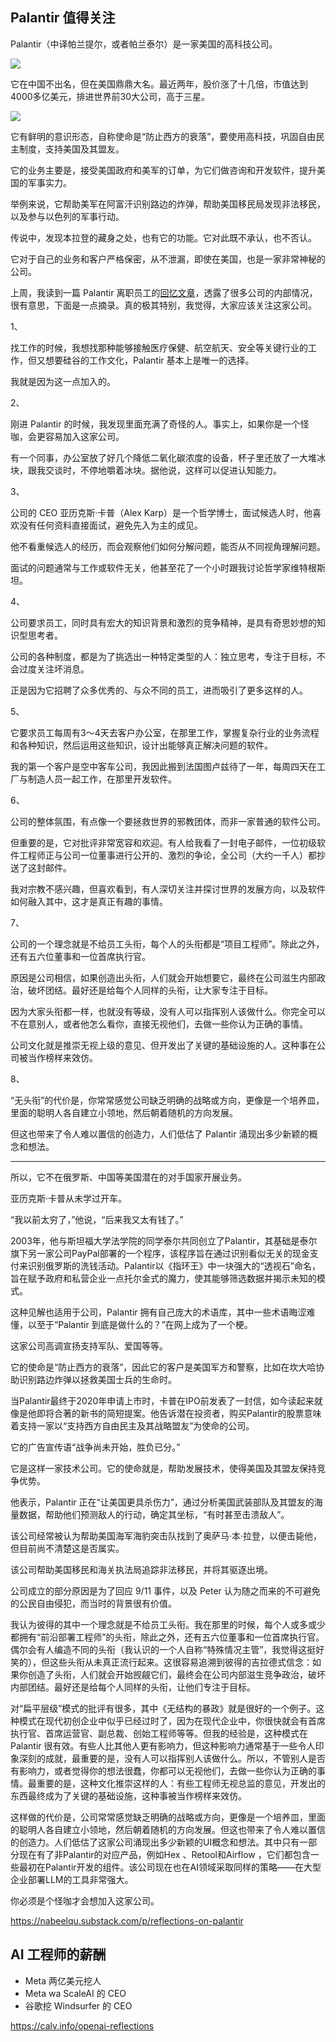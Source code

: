 ## Palantir 值得关注

Palantir（中译帕兰提尔，或者帕兰泰尔）是一家美国的高科技公司。

![](https://cdn.beekka.com/blogimg/asset/202507/bg2025073010.webp)

它在中国不出名，但在美国鼎鼎大名。最近两年，股价涨了十几倍，市值达到4000多亿美元，排进世界前30大公司，高于三星。

![](https://cdn.beekka.com/blogimg/asset/202507/bg2025073009.webp)

它有鲜明的意识形态，自称使命是“防止西方的衰落”，要使用高科技，巩固自由民主制度，支持美国及其盟友。

它的业务主要是，接受美国政府和美军的订单，为它们做咨询和开发软件，提升美国的军事实力。

举例来说，它帮助美军在阿富汗识别路边的炸弹，帮助美国移民局发现非法移民，以及参与以色列的军事行动。

传说中，发现本拉登的藏身之处，也有它的功能。它对此既不承认，也不否认。

它对于自己的业务和客户严格保密，从不泄漏，即使在美国，也是一家非常神秘的公司。

上周，我读到一篇 Palantir 离职员工的[回忆文章](https://nabeelqu.substack.com/p/reflections-on-palantir)，透露了很多公司的内部情况，很有意思，下面是一点摘录。真的极其特别，我觉得，大家应该关注这家公司。

1、

找工作的时候，我想找那种能够接触医疗保健、航空航天、安全等关键行业的工作，但又想要硅谷的工作文化，Palantir 基本上是唯一的选择。

我就是因为这一点加入的。

2、

刚进 Palantir 的时候，我发现里面充满了奇怪的人。事实上，如果你是一个怪咖，会更容易加入这家公司。

有一个同事，办公室放了好几个降低二氧化碳浓度的设备，杯子里还放了一大堆冰块，跟我交谈时，不停地嚼着冰块。据他说，这样可以促进认知能力。

3、

公司的 CEO 亚历克斯·卡普（Alex Karp）是一个哲学博士，面试候选人时，他喜欢没有任何资料直接面试，避免先入为主的成见。

他不看重候选人的经历，而会观察他们如何分解问题，能否从不同视角理解问题。

面试的问题通常与工作或软件无关，他甚至花了一个小时跟我讨论哲学家维特根斯坦。

4、

公司要求员工，同时具有宏大的知识背景和激烈的竞争精神，是具有奇思妙想的知识型思考者。

公司的各种制度，都是为了挑选出一种特定类型的人：独立思考，专注于目标，不会过度关注坏消息。

正是因为它招聘了众多优秀的、与众不同的员工，进而吸引了更多这样的人。

5、

它要求员工每周有3～4天去客户办公室，在那里工作，掌握复杂行业的业务流程和各种知识，然后运用这些知识，设计出能够真正解决问题的软件。

我的第一个客户是空中客车公司，我因此搬到法国图卢兹待了一年，每周四天在工厂与制造人员一起工作，在那里开发软件。

6、

公司的整体氛围，有点像一个要拯救世界的邪教团体，而非一家普通的软件公司。

但重要的是，它对批评非常宽容和欢迎。有人给我看了一封电子邮件，一位初级软件工程师正与公司一位董事进行公开的、激烈的争论，全公司（大约一千人）都抄送了这封邮件。

我对宗教不感兴趣，但喜欢看到，有人深切关注并探讨世界的发展方向，以及软件如何融入其中，这才是真正有趣的事情。

7、

公司的一个理念就是不给员工头衔，每个人的头衔都是“项目工程师”。除此之外，还有五六位董事和一位首席执行官。

原因是公司相信，如果创造出头衔，人们就会开始想要它，最终在公司滋生内部政治，破坏团结。最好还是给每个人同样的头衔，让大家专注于目标。

因为大家头衔都一样，也就没有等级，没有人可以指挥别人该做什么。你完全可以不在意别人，或者他怎么看你，直接无视他们，去做一些你认为正确的事情。

公司文化就是推崇无视上级的意见、但开发出了关键的基础设施的人。这种事在公司被当作榜样来效仿。

8、

“无头衔”的代价是，你常常感觉公司缺乏明确的战略或方向，更像是一个培养皿，里面的聪明人各自建立小领地，然后朝着随机的方向发展。

但这也带来了令人难以置信的创造力，人们低估了 Palantir 涌现出多少新颖的概念和想法。


---

所以，它不在俄罗斯、中国等美国潜在的对手国家开展业务。

亚历克斯·卡普从未学过开车。

“我以前太穷了，”他说，“后来我又太有钱了。”

2003年，他与斯坦福大学法学院的同学泰尔共同创立了Palantir，其基础是泰尔旗下另一家公司PayPal部署的一个程序，该程序旨在通过识别看似无关的现金支付来识别俄罗斯的洗钱活动。Palantir以《指环王》中一块强大的“透视石”命名，旨在赋予政府和私营企业一点托尔金式的魔力，使其能够筛选数据并揭示未知的模式。

这种见解也适用于公司，Palantir 拥有自己庞大的术语库，其中一些术语晦涩难懂，以至于“Palantir 到底是做什么的？”在网上成为了一个梗。

这家公司高调宣扬支持军队、爱国等等。

它的使命是“防止西方的衰落”，因此它的客户是美国军方和警察，比如在坎大哈协助识别路边炸弹以拯救美国士兵的生命时。

当Palantir最终于2020年申请上市时，卡普在IPO前发表了一封信，如今读起来就像是他即将合著的新书的简短提案。他告诉潜在投资者，购买Palantir的股票意味着支持一家以“支持西方自由民主及其战略盟友”为使命的公司。

它的广告宣传语“战争尚未开始，胜负已分。”

它是这样一家技术公司。它的使命就是，帮助发展技术，使得美国及其盟友保持竞争优势。

他表示，Palantir 正在“让美国更具杀伤力”，通过分析美国武装部队及其盟友的海量数据，帮助他们预测敌人的行动，确定其坐标，“有时甚至击溃敌人”。

该公司经常被认为帮助美国海军海豹突击队找到了奥萨马·本·拉登，以便击毙他，但目前尚不清楚这是否属实。

该公司帮助美国移民和海关执法局追踪非法移民，并将其驱逐出境。

公司成立的部分原因是为了回应 9/11 事件，以及 Peter 认为随之而来的不可避免的公民自由侵犯，而当时的背景很有价值。

我认为彼得的其中一个理念就是不给员工头衔。我在那里的时候，每个人或多或少都拥有“前沿部署工程师”的头衔，除此之外，还有五六位董事和一位首席执行官。偶尔会有人编造不同的头衔（我认识的一个人自称“特殊情况主管”，我觉得这挺好笑的），但这些头衔从未真正流行起来。这很容易追溯到彼得的吉拉德式信念：如果你创造了头衔，人们就会开始觊觎它们，最终会在公司内部滋生竞争政治，破坏内部团结。最好还是给每个人同样的头衔，让他们专注于目标。

对“扁平层级”模式的批评有很多，其中《无结构的暴政》就是很好的一个例子。这种模式在现代初创企业中似乎已经过时了，因为在现代企业中，你很快就会有首席执行官、首席运营官、副总裁、创始工程师等等。但我的经验是，这种模式在 Palantir 很有效。有些人比其他人更有影响力，但这种影响力通常基于一些令人印象深刻的成就，最重要的是，没有人可以指挥别人该做什么。所以，不管别人是否有影响力，或者觉得你的想法很蠢，你都可以无视他们，去做一些你认为正确的事情。最重要的是，这种文化推崇这样的人：有些工程师无视总监的意见，开发出的东西最终成为了关键的基础设施，这种事被当作榜样来效仿。

这样做的代价是，公司常常感觉缺乏明确的战略或方向，更像是一个培养皿，里面的聪明人各自建立小领地，然后朝着随机的方向发展。但这也带来了令人难以置信的创造力。人们低估了这家公司涌现出多少新颖的UI概念和想法。其中只有一部分现在有了非Palantir的对应产品，例如Hex 、Retool和Airflow ，它们都包含一些最初在Palantir开发的组件。该公司现在也在AI领域采取同样的策略——在大型企业部署LLM的工具非常强大。

你必须是个怪咖才会想加入这家公司。

https://nabeelqu.substack.com/p/reflections-on-palantir

## AI 工程师的薪酬

- Meta 两亿美元挖人
- Meta wa ScaleAI 的 CEO
- 谷歌挖 Windsurfer 的 CEO

https://calv.info/openai-reflections